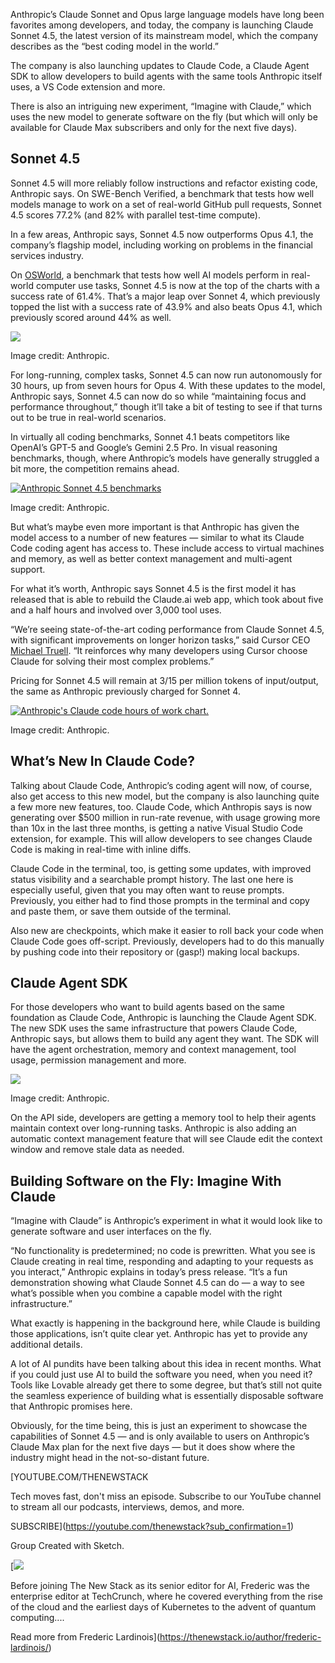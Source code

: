 Anthropic’s Claude Sonnet and Opus large language models have long been favorites among developers, and today, the company is launching Claude Sonnet 4.5, the latest version of its mainstream model, which the company describes as the “best coding model in the world.” 

The company is also launching updates to Claude Code, a Claude Agent SDK to allow developers to build agents with the same tools Anthropic itself uses, a VS Code extension and more.

There is also an intriguing new experiment, “Imagine with Claude,” which uses the new model to generate software on the fly (but which will only be available for Claude Max subscribers and only for the next five days).

## Sonnet 4.5

Sonnet 4.5 will more reliably follow instructions and refactor existing code, Anthropic says. On SWE-Bench Verified, a benchmark that tests how well models manage to work on a set of real-world GitHub pull requests, Sonnet 4.5 scores 77.2% (and 82% with parallel test-time compute).

In a few areas, Anthropic says, Sonnet 4.5 now outperforms Opus 4.1, the company’s flagship model, including working on problems in the financial services industry. 

On [OSWorld](https://os-world.github.io/), a benchmark that tests how well AI models perform in real-world computer use tasks, Sonnet 4.5 is now at the top of the charts with a success rate of 61.4%. That’s a major leap over Sonnet 4, which previously topped the list with a success rate of 43.9% and also beats Opus 4.1, which previously scored around 44% as well.

[![](https://cdn.thenewstack.io/media/2025/09/22812765-claude-for-chrome.png)](https://cdn.thenewstack.io/media/2025/09/22812765-claude-for-chrome.png)

Image credit: Anthropic.

For long-running, complex tasks, Sonnet 4.5 can now run autonomously for 30 hours, up from seven hours for Opus 4. With these updates to the model, Anthropic says, Sonnet 4.5 can now do so while “maintaining focus and performance throughout,” though it’ll take a bit of testing to see if that turns out to be true in real-world scenarios.

In virtually all coding benchmarks, Sonnet 4.1 beats competitors like OpenAI’s GPT-5 and Google’s Gemini 2.5 Pro. In visual reasoning benchmarks, though, where Anthropic’s models have generally struggled a bit more, the competition remains ahead.

[![Anthropic Sonnet 4.5 benchmarks](https://cdn.thenewstack.io/media/2025/09/c5387eac-sonnet_4-5_eval_social.png)](https://cdn.thenewstack.io/media/2025/09/c5387eac-sonnet_4-5_eval_social.png)

Image credit: Anthropic.

But what’s maybe even more important is that Anthropic has given the model access to a number of new features — similar to what its Claude Code coding agent has access to. These include access to virtual machines and memory, as well as better context management and multi-agent support.

For what it’s worth, Anthropic says Sonnet 4.5 is the first model it has released that is able to rebuild the Claude.ai web app, which took about five and a half hours and involved over 3,000 tool uses.

“We’re seeing state-of-the-art coding performance from Claude Sonnet 4.5, with significant improvements on longer horizon tasks,” said Cursor CEO [Michael Truell](https://mntruell.com/). “It reinforces why many developers using Cursor choose Claude for solving their most complex problems.”

Pricing for Sonnet 4.5 will remain at $3/$15 per million tokens of input/output, the same as Anthropic previously charged for Sonnet 4.

[![Anthropic's Claude code hours of work chart.](https://cdn.thenewstack.io/media/2025/09/7c30c01c-hours_of_work_chart-1.png)](https://cdn.thenewstack.io/media/2025/09/7c30c01c-hours_of_work_chart-1.png)

Image credit: Anthropic.

## What’s New In Claude Code?

Talking about Claude Code, Anthropic’s coding agent will now, of course, also get access to this new model, but the company is also launching quite a few more new features, too. Claude Code, which Anthropis says is now generating over $500 million in run-rate revenue, with usage growing more than 10x in the last three months, is getting a native Visual Studio Code extension, for example. This will allow developers to see changes Claude Code is making in real-time with inline diffs. 

Claude Code in the terminal, too, is getting some updates, with improved status visibility and a searchable prompt history. The last one here is especially useful, given that you may often want to reuse prompts. Previously, you either had to find those prompts in the terminal and copy and paste them, or save them outside of the terminal.

Also new are checkpoints, which make it easier to roll back your code when Claude Code goes off-script. Previously, developers had to do this manually by pushing code into their repository or (gasp!) making local backups.

## Claude Agent SDK

For those developers who want to build agents based on the same foundation as Claude Code, Anthropic is launching the Claude Agent SDK. The new SDK uses the same infrastructure that powers Claude Code, Anthropic says, but allows them to build any agent they want. The SDK will have the agent orchestration, memory and context management, tool usage, permission management and more.

[![](https://cdn.thenewstack.io/media/2025/09/3d1e5433-claude-agents-sdk.gif)](https://cdn.thenewstack.io/media/2025/09/3d1e5433-claude-agents-sdk.gif)

Image credit: Anthropic.

On the API side, developers are getting a memory tool to help their agents maintain context over long-running tasks. Anthropic is also adding an automatic context management feature that will see Claude edit the context window and remove stale data as needed. 

## Building Software on the Fly: Imagine With Claude

“Imagine with Claude” is Anthropic’s experiment in what it would look like to generate software and user interfaces on the fly.

“No functionality is predetermined; no code is prewritten. What you see is Claude creating in real time, responding and adapting to your requests as you interact,” Anthropic explains in today’s press release. “It’s a fun demonstration showing what Claude Sonnet 4.5 can do — a way to see what’s possible when you combine a capable model with the right infrastructure.”

What exactly is happening in the background here, while Claude is building those applications, isn’t quite clear yet. Anthropic has yet to provide any additional details.

A lot of AI pundits have been talking about this idea in recent months. What if you could just use AI to build the software you need, when you need it? Tools like Lovable already get there to some degree, but that’s still not quite the seamless experience of building what is essentially disposable software that Anthropic promises here.

Obviously, for the time being, this is just an experiment to showcase the capabilities of Sonnet 4.5 — and is only available to users on Anthropic’s Claude Max plan for the next five days — but it does show where the industry might head in the not-so-distant future.

[YOUTUBE.COM/THENEWSTACK

Tech moves fast, don't miss an episode. Subscribe to our YouTube
channel to stream all our podcasts, interviews, demos, and more.

SUBSCRIBE](https://youtube.com/thenewstack?sub_confirmation=1)

Group
Created with Sketch.

[![](https://thenewstack.io/wp-content/uploads/2025/03/15a7eb12-cropped-4e88ac40-frederic-profile-2-600x600.jpg)

Before joining The New Stack as its senior editor for AI, Frederic was the enterprise editor at TechCrunch, where he covered everything from the rise of the cloud and the earliest days of Kubernetes to the advent of quantum computing....

Read more from Frederic Lardinois](https://thenewstack.io/author/frederic-lardinois/)